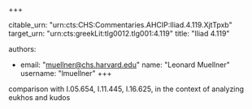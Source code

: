 +++


citable_urn: "urn:cts:CHS:Commentaries.AHCIP:Iliad.4.119.XjtTpxb"
target_urn: "urn:cts:greekLit:tlg0012.tlg001:4.119"
title: "Iliad 4.119"

authors:
- email: "muellner@chs.harvard.edu"
  name: "Leonard Muellner"
  username: "lmuellner"
+++

<p>comparison with I.05.654, I.11.445, I.16.625, in the context of analyzing eukhos and kudos</p>